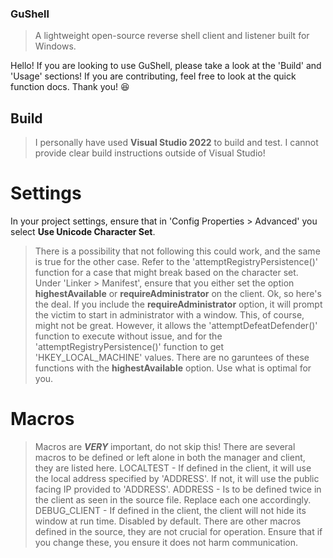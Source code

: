 ### GuShell
> A lightweight open-source reverse shell client and listener built for Windows.

Hello! If you are looking to use GuShell, please take a look at the 'Build' and 'Usage' sections!
If you are contributing, feel free to look at the quick function docs. Thank you! 😆

## Build
> I personally have used **Visual Studio 2022** to build and test. I cannot provide clear build instructions outside of Visual Studio!
# Settings
In your project settings, ensure that in 'Config Properties > Advanced' you select **Use Unicode Character Set**.
> There is a possibility that not following this could work, and the same is true for the other case. Refer to the 'attemptRegistryPersistence()'
> function for a case that might break based on the character set.
Under 'Linker > Manifest', ensure that you either set the option **highestAvailable** or **requireAdministrator** on the client.
> Ok, so here's the deal. If you include the **requireAdministrator** option, it will prompt the victim to start in administrator with a window.
> This, of course, might not be great. However, it allows the 'attemptDefeatDefender()' function to execute without issue, and for the 'attemptRegistryPersistence()'
> function to get 'HKEY_LOCAL_MACHINE' values. There are no garuntees of these functions with the **highestAvailable** option. Use what is optimal for you.
# Macros
> Macros are _**VERY**_ important, do not skip this!
There are several macros to be defined or left alone in both the manager and client, they are listed here.
> LOCALTEST - If defined in the client, it will use the local address specified by 'ADDRESS'. If not, it will use the public facing IP provided to 'ADDRESS'.
> ADDRESS - Is to be defined twice in the client as seen in the source file. Replace each one accordingly.
> DEBUG_CLIENT - If defined in the client, the client will not hide its window at run time. Disabled by default.
There are other macros defined in the source, they are not crucial for operation. Ensure that if you change these, you ensure it does not harm communication.
